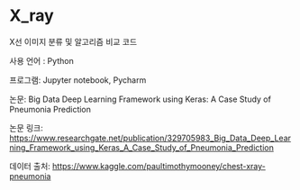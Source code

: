 # X_ray

X선 이미지 분류 및 알고리즘 비교 코드

사용 언어 : Python

프로그램:  Jupyter notebook, Pycharm

논문: Big Data Deep Learning Framework using Keras: A Case Study of Pneumonia Prediction

논문 링크: https://www.researchgate.net/publication/329705983_Big_Data_Deep_Learning_Framework_using_Keras_A_Case_Study_of_Pneumonia_Prediction

데이터 출처: https://www.kaggle.com/paultimothymooney/chest-xray-pneumonia
